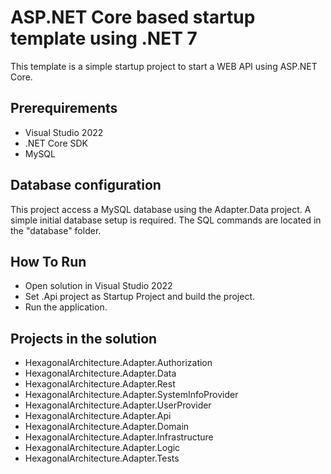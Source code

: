 # ASP.NET Core based startup template using .NET 7

This template is a simple startup project to start a WEB API
using ASP.NET Core.

## Prerequirements

* Visual Studio 2022
* .NET Core SDK
* MySQL

## Database configuration

This project access a MySQL database using the Adapter.Data project.
A simple initial database setup is required. The SQL commands are
located in the "database" folder.

## How To Run

* Open solution in Visual Studio 2022
* Set .Api project as Startup Project and build the project.
* Run the application.

## Projects in the solution

* HexagonalArchitecture.Adapter.Authorization
* HexagonalArchitecture.Adapter.Data
* HexagonalArchitecture.Adapter.Rest
* HexagonalArchitecture.Adapter.SystemInfoProvider
* HexagonalArchitecture.Adapter.UserProvider
* HexagonalArchitecture.Adapter.Api
* HexagonalArchitecture.Adapter.Domain
* HexagonalArchitecture.Adapter.Infrastructure
* HexagonalArchitecture.Adapter.Logic
* HexagonalArchitecture.Adapter.Tests
